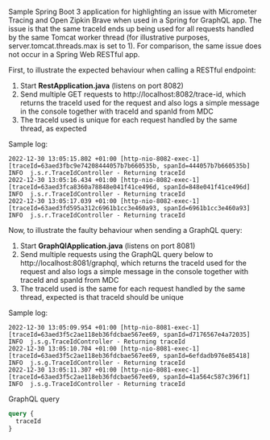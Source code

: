 Sample Spring Boot 3 application for highlighting an issue with Micrometer Tracing and Open Zipkin Brave when used in a Spring for GraphQL app. The issue is that the same traceId ends up being used for all requests handled by the same Tomcat worker thread (for illustrative purposes, server.tomcat.threads.max is set to 1). For comparison, the same issue does not occur in a Spring Web RESTful app.

First, to illustrate the expected behaviour when calling a RESTful endpoint:
1. Start **RestApplication.java** (listens on port 8082)
2. Send multiple GET requests to http://localhost:8082/trace-id, which returns the traceId used for the request and also logs a simple message in the console together with traceId and spanId from MDC
3. The traceId used is unique for each request handled by the same thread, as expected

Sample log:
```
2022-12-30 13:05:15.802 +01:00 [http-nio-8082-exec-1] [traceId=63aed3fbc9e74208444057b7b660535b, spanId=444057b7b660535b] INFO  j.s.r.TraceIdController - Returning traceId
2022-12-30 13:05:16.434 +01:00 [http-nio-8082-exec-1] [traceId=63aed3fca8360a78848e041f41ce496d, spanId=848e041f41ce496d] INFO  j.s.r.TraceIdController - Returning traceId
2022-12-30 13:05:17.039 +01:00 [http-nio-8082-exec-1] [traceId=63aed3fd595a312c6961b1cc3e460a93, spanId=6961b1cc3e460a93] INFO  j.s.r.TraceIdController - Returning traceId
```
Now, to illustrate the faulty behaviour when sending a GraphQL query:
1. Start **GraphQlApplication.java** (listens on port 8081)
2. Send multiple requests using the GraphQL query below to http://localhost:8081/graphql, which returns the traceId used for the request and also logs a simple message in the console together with traceId and spanId from MDC
3. The traceId used is the same for each request handled by the same thread, expected is that traceId should be unique

Sample log:
```
2022-12-30 13:05:09.954 +01:00 [http-nio-8081-exec-1] [traceId=63aed3f5c2ae118eb36fdcbae567ee69, spanId=d7176567e4a72035] INFO  j.s.g.TraceIdController - Returning traceId
2022-12-30 13:05:10.704 +01:00 [http-nio-8081-exec-1] [traceId=63aed3f5c2ae118eb36fdcbae567ee69, spanId=6efdadb976e85418] INFO  j.s.g.TraceIdController - Returning traceId
2022-12-30 13:05:11.307 +01:00 [http-nio-8081-exec-1] [traceId=63aed3f5c2ae118eb36fdcbae567ee69, spanId=41a564c587c396f1] INFO  j.s.g.TraceIdController - Returning traceId
```

GraphQL query

```graphql
query {
  traceId
}
```
